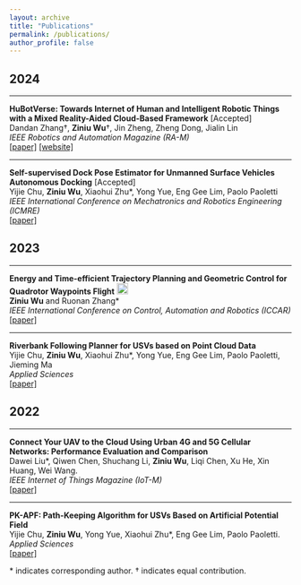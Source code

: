 ```yaml
---
layout: archive
title: "Publications"
permalink: /publications/
author_profile: false
---
```


## 2024

---

**HuBotVerse: Towards Internet of Human and Intelligent Robotic Things with a Mixed Reality-Aided Cloud-Based Framework** [Accepted]  
Dandan Zhang&dagger;, **Ziniu Wu**&dagger;, Jin Zheng, Zheng Dong, Jialin Lin  
*IEEE Robotics and Automation Magazine (RA-M)*   
[[paper]](https://ieeexplore.ieee.org) [[website]](https://sites.google.com/view/iohirtplusmr/home)  

<!-- <img src="https://img.shields.io/badge/JCR-Q1-red" height="20"/> -->
---

**Self-supervised Dock Pose Estimator for Unmanned Surface Vehicles Autonomous Docking** [Accepted]  
Yijie Chu, **Ziniu Wu**, Xiaohui Zhu\*, Yong Yue, Eng Gee Lim, Paolo Paoletti  
*IEEE International Conference on Mechatronics and Robotics Engineering (ICMRE)*  
[[paper]](https://ieeexplore.ieee.org/document/123) 



## 2023

---

**Energy and Time-efficient Trajectory Planning and Geometric Control for Quadrotor Waypoints Flight** <img src="https://img.shields.io/badge/Best%20Oral%20Presentation%20Award-8A2BE2" height="20"/>  
**Ziniu Wu** and Ruonan Zhang\*  
*IEEE International Conference on Control, Automation and Robotics (ICCAR)*  
[[paper]](https://ieeexplore.ieee.org/abstract/document/10151732)    

<!--[[Best Oral Presentation Award]](https://mp.weixin.qq.com/s/OJU0RdSmQxqaemiichWZCg)-->
---

**Riverbank Following Planner for USVs based on Point Cloud Data**  
Yijie Chu, **Ziniu Wu**, Xiaohui Zhu\*, Yong Yue, Eng Gee Lim, Paolo Paoletti, Jieming Ma  
*Applied Sciences*   
[[paper]](https://www.mdpi.com/2076-3417/13/20/11319)  

<!-- <img src="https://img.shields.io/badge/JCR-Q2-yellow" height="20"/> -->

## 2022

---

**Connect Your UAV to the Cloud Using Urban 4G and 5G Cellular Networks: Performance Evaluation and Comparison**  
Dawei Liu\*, Qiwen Chen, Shuchang Li, **Ziniu Wu**, Liqi Chen, Xu He, Xin Huang, Wei Wang.  
*IEEE Internet of Things Magazine (IoT-M)*  
[[paper]](https://ieeexplore.ieee.org/document/10012489)  

---

**PK-APF: Path-Keeping Algorithm for USVs Based on Artificial Potential Field**  
Yijie Chu, **Ziniu Wu**, Yong Yue, Xiaohui Zhu\*, Eng Gee Lim, Paolo Paoletti.  
*Applied Sciences*   
[[paper]](https://www.mdpi.com/2076-3417/12/16/8201)  

\* indicates corresponding author. &dagger; indicates equal contribution.
